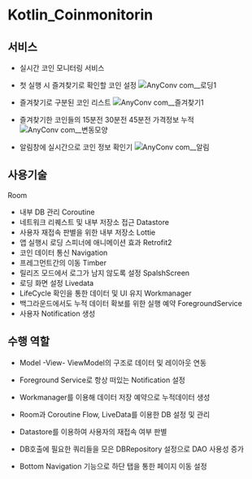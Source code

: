 # Kotlin_Coinmonitorin
## 서비스
- 실시간 코인 모니터링 서비스
- 첫 실행 시 즐겨찾기로 확인할 코인 설정
![AnyConv com__로딩1](https://github.com/Kitjdeh/Kotlin_Coinmonitoring/assets/109275661/f2d215cd-07c0-4930-bdc5-2389d42505ee)

- 즐겨찾기로 구분된 코인 리스트
![AnyConv com__즐겨찾기1](https://github.com/Kitjdeh/Kotlin_Coinmonitoring/assets/109275661/08667793-b9da-4eaa-be84-811d3874eb4f)

- 즐겨찾기한 코인들의 15분전 30분전 45분전 가격정보 누적
![AnyConv com__변동모양](https://github.com/Kitjdeh/Kotlin_Coinmonitoring/assets/109275661/d7868d5b-fec8-4e1b-b5bb-ffd0673f955e)

- 알림창에 실시간으로 코인 정보 확인기
![AnyConv com__알림](https://github.com/Kitjdeh/Kotlin_Coinmonitoring/assets/109275661/e1fdbcca-5f98-4dbb-8f5b-d3a2ecb728d7)


## 사용기술
Room
- 내부 DB 관리
Coroutine
- 네트워크 리퀘스트 및 내부 저장소 접근
Datastore
- 사용자 재접속 판별을 위한 내부 저장소
Lottie
- 앱 실행시 로딩 스피너에 애니메이션 효과
Retrofit2
- 코인 데이터 통신
Navigation
- 프레그먼트간의 이동
Timber
- 릴리즈 모드에서 로그가 남지 않도록 설정
SpalshScreen
- 로딩 화면 설정
Livedata
- LifeCycle 확인을 통한 데이터 및 UI 유지
Workmanager
- 백그라운드에서도 누적 데이터 확보를 위한 실행 예약
ForegroundService
- 사용자 Notification 생성


## 수행 역할
- Model -View- ViewModel의 구조로 데이터 및 레이아웃 연동

- Foreground Service로 항상 떠있는 Notification 설정

- Workmanager를 이용해 데이터 저장 예약으로 누적데이터 생성

- Room과 Coroutine Flow, LiveData를 이용한 DB 설정 및 관리

- Datastore를 이용하여 사용자의 재접속 여부 판별

- DB호출에 필요한 쿼리들을 모은 DBRepository 설정으로 DAO 사용성 증가

- Bottom Navigation 기능으로 하단 탭을 통한 페이지 이동 설정
